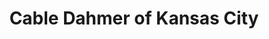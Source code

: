 ---
title: "Cable Dahmer of Kansas City"
url: /kansas-city/cable-dahmer-of-kansas-city/
shop: car
---